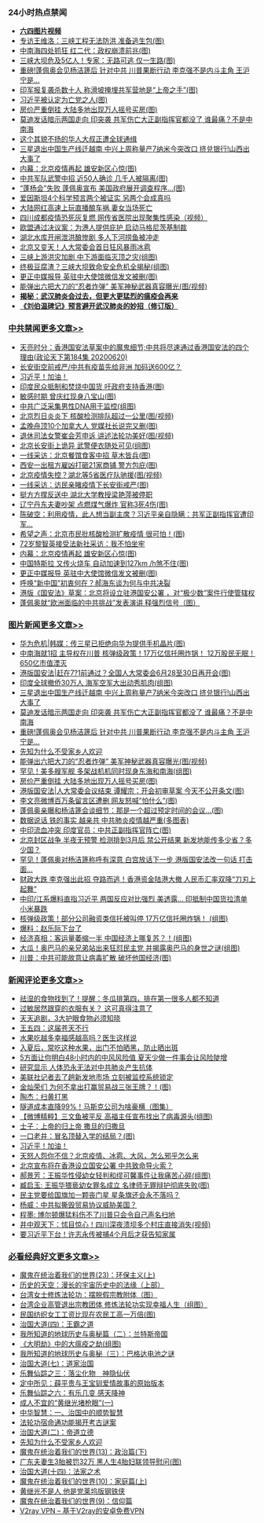 <div class="catlist">
<h3>24小时热点禁闻</h3>
<ul>
<li><b><a href="http://d1.bdrive.tk/64.mp4" target="_blank">六四图片视频</a></b></li>
<li><a href="https://github.com/fqnews/bnews/blob/master/cbnews/20200620/1347875.md">专访王维洛：三峡工程无法防洪 准备逃生包(图)</a></li>
<li><a href="https://github.com/fqnews/bnews/blob/master/cbnews/20200620/1347762.md">中南海四处抓狂 红二代：政权崩溃前兆(图)</a></li>
<li><a href="https://github.com/fqnews/bnews/blob/master/cbnews/20200620/1347777.md">三峡大坝危及5亿人！专家：无路可逃 仅一生路(图)</a></li>
<li><a href="https://github.com/fqnews/bnews/blob/master/topimagenews/20200620/1347832.md">重磅!蓬佩奥会见杨洁篪后 针对中共 川普果断行动 李克强不是内斗主角 王沪宁是...</a></li>
<li><a href="https://github.com/fqnews/bnews/blob/master/cbnews/20200620/1347834.md">印军报复袭杀数十人 称滑坡掩埋共军营地是“上帝之手”(图)</a></li>
<li><a href="https://github.com/fqnews/bnews/blob/master/cbnews/20200620/1347787.md">习近平被认定为亡党之人(图)</a></li>
<li><a href="https://github.com/fqnews/bnews/blob/master/topimagenews/20200620/1347784.md">房价严重倒挂 大陆多地出现万人摇号买房(图)</a></li>
<li><a href="https://github.com/fqnews/bnews/blob/master/topimagenews/20200620/1347910.md">莫迪发话暗示两国走向 印突袭 共军伤亡大正副指挥官都没了 谁最痛？不是中南海</a></li>
<li><a href="https://github.com/fqnews/bnews/blob/master/lifebaike/20200620/1347877.md">这个其貌不扬的华人大叔正遭全球通缉</a></li>
<li><a href="https://github.com/fqnews/bnews/blob/master/topimagenews/20200620/1347982.md">三星退出中国生产线迁越南 中兴上周称量产7纳米今突改口 挤兑银行!山西出大事了</a></li>
<li><a href="https://github.com/fqnews/bnews/blob/master/cbnews/20200621/1348025.md">内幕：北京疫情再起 雄安新区心惊(图)</a></li>
<li><a href="https://github.com/fqnews/bnews/blob/master/cbnews/20200620/1347825.md">中共军队武警中招 近50人确诊 几千人被隔离(图)</a></li>
<li><a href="https://github.com/fqnews/bnews/blob/master/cbnews/20200620/1347808.md">“蓬杨会”失败 蓬佩奥宣布 美国政府展开调查程序…(图)</a></li>
<li><a href="https://github.com/fqnews/bnews/blob/master/funmedia/20200620/1347886.md">爱因斯坦4个科学预言两个被证实 另两个会成真吗</a></li>
<li><a href="https://github.com/fqnews/bnews/blob/master/cbnews/20200620/1347786.md">大陆网红高速上玩直播酿车祸 妻女当场死亡</a></li>
<li><a href="https://github.com/fqnews/bnews/blob/master/cnnews/20200621/1348035.md">四川成都疫情恐死灰复燃 网传省医院出现聚集性感染（视频）</a></li>
<li><a href="https://github.com/fqnews/bnews/blob/master/comments/20200621/1348041.md">欧盟通过决议案：为港人提供庇护 启动马格尼茨基制裁</a></li>
<li><a href="https://github.com/fqnews/bnews/blob/master/cnnews/20200620/1347871.md">湖北水库开闸泄洪酿惨剧 多人下河捞鱼被冲走</a></li>
<li><a href="https://github.com/fqnews/bnews/blob/master/headline/20200620/1347883.md">北京又变天！人大常委会首日狂风暴雨冰雹</a></li>
<li><a href="https://github.com/fqnews/bnews/blob/master/cbnews/20200620/1347785.md">三峡上游洪灾加剧 中下游面临灭顶之灾(组图)</a></li>
<li><a href="https://github.com/fqnews/bnews/blob/master/cbnews/20200620/1347781.md">终极豆腐渣？三峡大坝致命安全危机全揭秘(组图)</a></li>
<li><a href="https://github.com/fqnews/bnews/blob/master/cbnews/20200621/1348018.md">更正中媒报导 英驻中大使馆微信发文被删(图)</a></li>
<li><a href="https://github.com/fqnews/bnews/blob/master/topimagenews/20200620/1347824.md">能弹出六把大刀的“忍者炸弹” 美军神秘武器真容曝光(图/视频)</a></li>
<li><b><a href="https://github.com/fqnews/bnews/blob/master/comments/20200211/1275071.md" target="_blank">揭秘：武汉肺炎会过去，但更大更猛烈的瘟疫会再来</a></b></li>
<li><b><a href="https://github.com/fqnews/bnews/blob/master/comments/20200207/1272816.md" target="_blank">《刘伯温碑记》预言避开武汉肺炎的妙招（修订版）</a></b></li>
</ul>
</div>

<div class="catlist">
<h3><a href="https://github.com/fqnews/bnews/blob/master/cbnews/" target="_blank">中共禁闻</a><span><a href="https://github.com/fqnews/bnews/blob/master/cbnews/" target="_blank" rel="nofollow">更多文章>></a></span></h3>
<ul>
<li><a href="https://github.com/fqnews/bnews/blob/master/cbnews/20200621/1348216.md" target="_blank">天亮时分：香港国安法草案中的魔鬼细节;中共将尽速通过香港国安法的四个理由(政论天下第184集 20200620)</a></li>
<li><a href="https://github.com/fqnews/bnews/blob/master/cbnews/20200621/1348174.md" target="_blank">长安街空前戒严/中共有疫苗先给非洲 加码送600亿？</a></li>
<li><a href="https://github.com/fqnews/bnews/blob/master/comments/20200621/783267.md" target="_blank">习近平！加油！</a></li>
<li><a href="https://github.com/fqnews/bnews/blob/master/cbnews/20200621/1348128.md" target="_blank">印度民众抵制和焚烧中国货 吁政府支持香港(图)</a></li>
<li><a href="https://github.com/fqnews/bnews/blob/master/cbnews/20200621/1348116.md" target="_blank">敏感时期 曾庆红现身八宝山(图)</a></li>
<li><a href="https://github.com/fqnews/bnews/blob/master/cbnews/20200621/1348105.md" target="_blank">中共广泛采集男性DNA用于监控(组图)</a></li>
<li><a href="https://github.com/fqnews/bnews/blob/master/cbnews/20200621/1348104.md" target="_blank">北京烈日炎炎下 核酸检测排队超过一公里(图/视频)</a></li>
<li><a href="https://github.com/fqnews/bnews/blob/master/cbnews/20200621/1348095.md" target="_blank">孟晚舟顶10个加拿大人 党媒社长说完又删(图)</a></li>
<li><a href="https://github.com/fqnews/bnews/blob/master/cbnews/20200621/1348094.md" target="_blank">退休司法女警崔会芳申诉 讲述法轮功美好(图/视频)</a></li>
<li><a href="https://github.com/fqnews/bnews/blob/master/cbnews/20200621/1348088.md" target="_blank">北京长安街上诡异 武警便衣随处可见(组图)</a></li>
<li><a href="https://github.com/fqnews/bnews/blob/master/cbnews/20200621/1348087.md" target="_blank">一线采访：北京餐馆食客中招 草木皆兵(图)</a></li>
<li><a href="https://github.com/fqnews/bnews/blob/master/cbnews/20200621/1348080.md" target="_blank">西安一出租方雇凶打砸21家商铺 警方包庇(图)</a></li>
<li><a href="https://github.com/fqnews/bnews/blob/master/cbnews/20200621/1348079.md" target="_blank">北京疫情失控？湖北等5省医疗队驰援(图/视频)</a></li>
<li><a href="https://github.com/fqnews/bnews/blob/master/cbnews/20200621/1348078.md" target="_blank">一线采访：访民亲睹疫情下长安街戒严(图)</a></li>
<li><a href="https://github.com/fqnews/bnews/blob/master/cbnews/20200621/1348077.md" target="_blank">挺方方撑反送中 湖北大学教授梁艳萍被停职</a></li>
<li><a href="https://github.com/fqnews/bnews/blob/master/cbnews/20200621/1348076.md" target="_blank">辽宁丹东夫妻吵架 点燃煤气爆炸 官称3死4伤(图)</a></li>
<li><a href="https://github.com/fqnews/bnews/blob/master/cbnews/20200621/1348052.md" target="_blank">陈破空：利用疫情，此人想当副主席？习近平亲自隐瞒：共军正副指挥官遭印军&#8230;</a></li>
<li><a href="https://github.com/fqnews/bnews/blob/master/cbnews/20200621/1348037.md" target="_blank">希望之声：北京市民批核酸检测扩散疫情 很可怕！(图)</a></li>
<li><a href="https://github.com/fqnews/bnews/blob/master/cbnews/20200621/1348036.md" target="_blank">72岁黎智英接受法新社采访：我不怕坐牢</a></li>
<li><a href="https://github.com/fqnews/bnews/blob/master/cbnews/20200621/1348025.md" target="_blank">内幕：北京疫情再起 雄安新区心惊(图)</a></li>
<li><a href="https://github.com/fqnews/bnews/blob/master/cbnews/20200621/1348020.md" target="_blank">中国特斯拉 又传火烧车 自动加速到127km /h煞不住(图)</a></li>
<li><a href="https://github.com/fqnews/bnews/blob/master/cbnews/20200621/1348018.md" target="_blank">更正中媒报导 英驻中大使馆微信发文被删(图)</a></li>
<li><a href="https://github.com/fqnews/bnews/blob/master/cbnews/20200621/1348008.md" target="_blank">呼唤“新中国”初衷何在？郝海东谈为何与中共决裂</a></li>
<li><a href="https://github.com/fqnews/bnews/blob/master/cbnews/20200620/1347977.md" target="_blank">港版《国安法》草案：北京将设立驻港国安公署 ，对“极少数”案件行使管辖权</a></li>
<li><a href="https://github.com/fqnews/bnews/blob/master/cbnews/20200620/1347898.md" target="_blank">蓬佩奥就“欧洲面临的中共挑战”发表演讲 释强烈信号（图）</a></li>

</ul>
</div>
<div class="catlist">
<h3><a href="https://github.com/fqnews/bnews/blob/master/topimagenews/" target="_blank">图片新闻</a><span><a href="https://github.com/fqnews/bnews/blob/master/topimagenews/" target="_blank" rel="nofollow">更多文章>></a></span></h3>
<ul>
<li><a href="https://github.com/fqnews/bnews/blob/master/topimagenews/20200621/1348187.md" target="_blank">华为危机|韩媒：传三星已拒绝向华为提供手机晶片(图)</a></li>
<li><a href="https://github.com/fqnews/bnews/blob/master/topimagenews/20200621/1348186.md" target="_blank">中南海就1招 主导权在川普 核弹级政策！17万亿信托圈炸锅！ 12万股民无眠！650亿市值湮灭</a></li>
<li><a href="https://github.com/fqnews/bnews/blob/master/topimagenews/20200621/1348151.md" target="_blank">港版国安法|赶在7?1前通过？全国人大常委会6月28至30日再开会(图)</a></li>
<li><a href="https://github.com/fqnews/bnews/blob/master/topimagenews/20200621/1348103.md" target="_blank">印度全球撤侨30万人 海军空军大出动秀肌肉(组图)</a></li>
<li><a href="https://github.com/fqnews/bnews/blob/master/topimagenews/20200620/1347982.md" target="_blank">三星退出中国生产线迁越南 中兴上周称量产7纳米今突改口 挤兑银行!山西出大事了</a></li>
<li><a href="https://github.com/fqnews/bnews/blob/master/topimagenews/20200620/1347910.md" target="_blank">莫迪发话暗示两国走向 印突袭 共军伤亡大正副指挥官都没了 谁最痛？不是中南海</a></li>
<li><a href="https://github.com/fqnews/bnews/blob/master/topimagenews/20200620/1347832.md" target="_blank">重磅!蓬佩奥会见杨洁篪后 针对中共 川普果断行动 李克强不是内斗主角 王沪宁是&#8230;</a></li>
<li><a href="https://github.com/fqnews/bnews/blob/master/comments/20200620/1346848.md" target="_blank">先知为什么不受家乡人欢迎</a></li>
<li><a href="https://github.com/fqnews/bnews/blob/master/topimagenews/20200620/1347824.md" target="_blank">能弹出六把大刀的“忍者炸弹” 美军神秘武器真容曝光(图/视频)</a></li>
<li><a href="https://github.com/fqnews/bnews/blob/master/topimagenews/20200620/1347800.md" target="_blank">罕见！美多艘军舰 多架战机机同时现身东海和南海(组图)</a></li>
<li><a href="https://github.com/fqnews/bnews/blob/master/topimagenews/20200620/1347784.md" target="_blank">房价严重倒挂 大陆多地出现万人摇号买房(图)</a></li>
<li><a href="https://github.com/fqnews/bnews/blob/master/topimagenews/20200620/1347757.md" target="_blank">港版国安法|人大常委会议结束 谭耀宗：开会初审草案 今天不公开条文(图)</a></li>
<li><a href="https://github.com/fqnews/bnews/blob/master/topimagenews/20200620/1347755.md" target="_blank">李文亮微博百万条留言区遭删 网友怒喊&#8221;怕什么&#8221;(图)</a></li>
<li><a href="https://github.com/fqnews/bnews/blob/master/topimagenews/20200620/1347704.md" target="_blank">蓬佩奥亲曝和杨洁篪会谈细节：那是一个超过预定时间的会议&#8230;(图)</a></li>
<li><a href="https://github.com/fqnews/bnews/blob/master/comments/20200620/1347687.md" target="_blank">数据说话 铁的事实 越亲共 中共肺炎疫情越严重(多图表)</a></li>
<li><a href="https://github.com/fqnews/bnews/blob/master/topimagenews/20200620/1347555.md" target="_blank">中印流血冲突 印度官员：中共正副指挥官阵亡(图)</a></li>
<li><a href="https://github.com/fqnews/bnews/blob/master/topimagenews/20200619/1347454.md" target="_blank">北京封区战争 半夜无预警 检测排到3月后 禁公开结果 新发地能传多少省？多少国？</a></li>
<li><a href="https://github.com/fqnews/bnews/blob/master/topimagenews/20200619/1347431.md" target="_blank">罕见！蓬佩奥对杨洁篪称呼有深意 白宫放话下一步 港版国安法改一句话 打击面…</a></li>
<li><a href="https://github.com/fqnews/bnews/blob/master/topimagenews/20200619/1347393.md" target="_blank">财政大跌 李克强出此招 夺路而逃！香港资金陆港大撤 人民币汇率双降“刀刃上起舞”</a></li>
<li><a href="https://github.com/fqnews/bnews/blob/master/topimagenews/20200619/1347381.md" target="_blank">中印/江系爆料直指习近平 两国反应对比强烈 美透露&#8230; 印抵制中国货拉清单 小米暴跌</a></li>
<li><a href="https://github.com/fqnews/bnews/blob/master/topimagenews/20200619/1347309.md" target="_blank">核弹级政策！部分公司融资类信托被叫停 17万亿信托圈炸锅！ (组图)</a></li>
<li><a href="https://github.com/fqnews/bnews/blob/master/comments/20200619/783252.md" target="_blank">爆料：赵乐际下台了</a></li>
<li><a href="https://github.com/fqnews/bnews/blob/master/topimagenews/20200619/1347217.md" target="_blank">经济真相：客运量萎缩一半 中国经济上哪复苏？！(组图)</a></li>
<li><a href="https://github.com/fqnews/bnews/blob/master/topimagenews/20200619/1347182.md" target="_blank">大瓜！奥巴马的亲兄弟站出来狂怼民主党 并揭露奥巴马的身世之谜(组图)</a></li>
<li><a href="https://github.com/fqnews/bnews/blob/master/topimagenews/20200619/1347131.md" target="_blank">川普：中共可能故意让病毒扩散 破坏他国经济(图)</a></li>

</ul>
</div>
<div class="catlist">
<h3><a href="https://github.com/fqnews/bnews/blob/master/comments/" target="_blank">新闻评论</a><span><a href="https://github.com/fqnews/bnews/blob/master/comments/" target="_blank" rel="nofollow">更多文章>></a></span></h3>
<ul>
<li><a href="https://github.com/fqnews/bnews/blob/master/comments/20200621/1348210.md" target="_blank">祛湿的食物找到了！提醒：冬瓜排第四，排在第一很多人都不知道</a></li>
<li><a href="https://github.com/fqnews/bnews/blob/master/comments/20200621/1348209.md" target="_blank">过敏居然跟穿的衣服有关？ 这可真得注意了</a></li>
<li><a href="https://github.com/fqnews/bnews/blob/master/comments/20200621/1348208.md" target="_blank">天天追剧，3大护眼食物必须知晓</a></li>
<li><a href="https://github.com/fqnews/bnews/blob/master/comments/20200621/1348207.md" target="_blank">王五四：这届苍天不行</a></li>
<li><a href="https://github.com/fqnews/bnews/blob/master/comments/20200621/1348196.md" target="_blank">水果吃越多幸福感越高吗？医生这样说</a></li>
<li><a href="https://github.com/fqnews/bnews/blob/master/comments/20200621/1348195.md" target="_blank">入夏后，常吃这种水果，出门不怕晒黑，防止晒出斑</a></li>
<li><a href="https://github.com/fqnews/bnews/blob/master/comments/20200621/1348194.md" target="_blank">5方面让你明白48小时内的中风风险值  夏天少做一件事会让风险陡增</a></li>
<li><a href="https://github.com/fqnews/bnews/blob/master/comments/20200621/1348193.md" target="_blank">研究显示 人体恐永无法对中共肺炎产生抗体</a></li>
<li><a href="https://github.com/fqnews/bnews/blob/master/comments/20200621/1348191.md" target="_blank">美联社记者去了趟新发地市场 立刻被监控系统锁定</a></li>
<li><a href="https://github.com/fqnews/bnews/blob/master/comments/20200621/1348181.md" target="_blank">金灿荣们 为何不拿出打赢贸易战三张王牌？！(图)</a></li>
<li><a href="https://github.com/fqnews/bnews/blob/master/comments/20200621/1348180.md" target="_blank">陶杰：扫黄打黑</a></li>
<li><a href="https://github.com/fqnews/bnews/blob/master/comments/20200621/1348160.md" target="_blank">隧道成本直降99%！马斯克公司为啥豪横（图集）</a></li>
<li><a href="https://github.com/fqnews/bnews/blob/master/comments/20200621/1348159.md" target="_blank">【微博精粹】三文鱼被平反 高福主任宣布找出了病毒源头(组图)</a></li>
<li><a href="https://github.com/fqnews/bnews/blob/master/comments/20200621/1348158.md" target="_blank">士子：上帝的归上帝 撒旦的归撒旦</a></li>
<li><a href="https://github.com/fqnews/bnews/blob/master/comments/20200621/1348157.md" target="_blank">一口老井：冒名顶替入学的结局？(图)</a></li>
<li><a href="https://github.com/fqnews/bnews/blob/master/comments/20200621/783267.md" target="_blank">习近平！加油！</a></li>
<li><a href="https://github.com/fqnews/bnews/blob/master/comments/20200621/1348145.md" target="_blank">天怒人怨你不信？北京疫情、冰雹、大风，怎么邪乎怎么来</a></li>
<li><a href="https://github.com/fqnews/bnews/blob/master/comments/20200621/1348135.md" target="_blank">北京宣布将在香港设立国安公署 中共致命导火索？</a></li>
<li><a href="https://github.com/fqnews/bnews/blob/master/comments/20200621/1348133.md" target="_blank">郝景芳：王振华性侵幼女轻判和缪可馨事件让我痛苦心碎(组图)</a></li>
<li><a href="https://github.com/fqnews/bnews/blob/master/comments/20200621/1348132.md" target="_blank">臧启玉: 王振华猥亵幼女罪名成立 名律师无罪辩护彻底失败(图)</a></li>
<li><a href="https://github.com/fqnews/bnews/blob/master/comments/20200621/1348131.md" target="_blank">民主党要给国旗加一颗丧门星 星条旗还会永不落吗？</a></li>
<li><a href="https://github.com/fqnews/bnews/blob/master/comments/20200621/1348123.md" target="_blank">杨威：中共拟撕毁贸易协议威胁美国？</a></li>
<li><a href="https://github.com/fqnews/bnews/blob/master/comments/20200621/1348113.md" target="_blank">程墨: 博尔顿爆猛料伤不了川普只会令自己声名扫地</a></li>
<li><a href="https://github.com/fqnews/bnews/blob/master/comments/20200621/1348112.md" target="_blank">井中观天下：怵目惊心！四川深夜溃坝多个村庄直接消失(视频)</a></li>
<li><a href="https://github.com/fqnews/bnews/blob/master/comments/20200621/1348110.md" target="_blank">要习近平下台！许志永传被捕4个月后才获告知家属</a></li>

</ul>
</div>

<div class="catlist">
<h3><a href="https://github.com/fqnews/bnews/blob/master/bikan/" target="_blank">必看经典好文</a><span><a href="https://github.com/fqnews/bnews/blob/master/bikan/" target="_blank" rel="nofollow">更多文章>></a></span></h3>
<ul>
<li><a href="https://github.com/fqnews/bnews/blob/master/ssgc/20180904/993719.md" target="_blank">魔鬼在统治着我们的世界(23)：环保主义(上)</a></li>
<li><a href="https://github.com/fqnews/bnews/blob/master/tculture/20121025/73065.md" target="_blank">历史的天空：漫长的宇宙历史中的法缘（上部）</a></li>
<li><a href="https://github.com/fqnews/bnews/blob/master/cbnews/20200610/1342772.md" target="_blank">台湾女士修炼法轮功：摆脱假宗教附体（图）</a></li>
<li><a href="https://github.com/fqnews/bnews/blob/master/comments/20200528/1335859.md" target="_blank">台湾企业高管退出宗教团体 修炼法轮功实现幸福人生（组图）</a></li>
<li><a href="https://github.com/fqnews/bnews/blob/master/lifebaike/20200515/1328783.md" target="_blank">民国纺织女工工资比现在农民工高一万倍(图)</a></li>
<li><a href="https://github.com/fqnews/bnews/blob/master/cbnews/20180310/912637.md" target="_blank">治国大道(四)：王霸之道</a></li>
<li><a href="https://github.com/fqnews/bnews/blob/master/tculture/xiulian/20170614/774347.md" target="_blank">我所知道的地球历史与奥秘篇（二）：兰特斯帝国</a></li>
<li><a href="https://github.com/fqnews/bnews/blob/master/comments/20200203/1269785.md" target="_blank">《大明劫》中的大瘟疫之劫(组图)</a></li>
<li><a href="https://github.com/fqnews/bnews/blob/master/tculture/xiulian/20170726/797589.md" target="_blank">我所知道的地球历史与奥秘（三）：巴格达电池之谜</a></li>
<li><a href="https://github.com/fqnews/bnews/blob/master/cbnews/20190424/913985.md" target="_blank">治国大道(七)：道家治国</a></li>
<li><a href="https://github.com/fqnews/bnews/blob/master/tculture/20190101/1056889.md" target="_blank">乐舞仙踪之三：落尘化物　神隐仙伏</a></li>
<li><a href="https://github.com/fqnews/bnews/blob/master/comments/20200616/1345658.md" target="_blank">定中所见：薛平贵与王宝钏爱情故事的原始版本</a></li>
<li><a href="https://github.com/fqnews/bnews/blob/master/tculture/20190101/792146.md" target="_blank">乐舞仙踪之六：有乐几变 感天降神</a></li>
<li><a href="https://github.com/fqnews/bnews/blob/master/lifebaike/20200527/1334909.md" target="_blank">成人不宜的“黄继光堵枪眼”(一)</a></li>
<li><a href="https://github.com/fqnews/bnews/blob/master/comments/20200605/1340202.md" target="_blank">中华智慧：一、治国中的顺势智慧</a></li>
<li><a href="https://github.com/fqnews/bnews/blob/master/tculture/20121025/73079.md" target="_blank">法轮功宿命通功能揭开考古谜案</a></li>
<li><a href="https://github.com/fqnews/bnews/blob/master/cbnews/20180308/911611.md" target="_blank">治国大道(二)：帝道立德</a></li>
<li><a href="https://github.com/fqnews/bnews/blob/master/comments/20200620/1346848.md" target="_blank">先知为什么不受家乡人欢迎</a></li>
<li><a href="https://github.com/fqnews/bnews/blob/master/topimagenews/20180602/951960.md" target="_blank">魔鬼在统治着我们的世界(13)：政治篇(下)</a></li>
<li><a href="https://github.com/fqnews/bnews/blob/master/cbnews/20200611/1343037.md" target="_blank">广东夫妻生3胎被罚32万 黑人生4胎妇联领导慰问(图)</a></li>
<li><a href="https://github.com/fqnews/bnews/blob/master/cbnews/20180320/916962.md" target="_blank">治国大道(十四)：法家之术</a></li>
<li><a href="https://github.com/fqnews/bnews/blob/master/topimagenews/20180529/950153.md" target="_blank">魔鬼在统治着我们的世界(10)：家庭篇(上)</a></li>
<li><a href="https://github.com/fqnews/bnews/blob/master/lifebaike/20190522/1131765.md" target="_blank">黄继光不是人 他是党莱坞版钢铁侠</a></li>
<li><a href="https://github.com/fqnews/bnews/blob/master/topimagenews/20180529/949649.md" target="_blank">魔鬼在统治着我们的世界(9)：信仰篇</a></li>
<li><a href="https://github.com/fqnews/bnews/blob/master/comments/20200112/1257608.md" target="_blank">V2ray VPN &#8211; 基于V2ray的安卓免费VPN</a></li>

</ul>
</div>